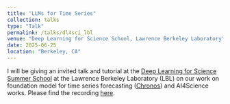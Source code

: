 ```yaml
---
title: "LLMs for Time Series"
collection: talks
type: "Talk"
permalink: /talks/dl4sci_lbl
venue: "Deep Learning for Science School, Lawrence Berkeley Laboratory"
date: 2025-06-25
location: "Berkeley, CA"
---
```


I will be giving an invited talk and tutorial at the [Deep Learning for Science Summer School](https://dl4sci-school.lbl.gov/) at the Lawrence Berkeley Laboratory (LBL) on our work on foundation model for time series forecasting ([Chronos](https://arxiv.org/pdf/2403.07815?)) and AI4Science works. Please find the recording [here](https://www.youtube.com/watch?v=4R4as2XABWg).
